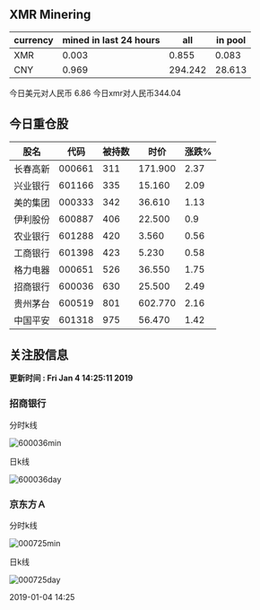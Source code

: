 ## XMR Minering

|currency|mined in last 24 hours|all|in pool|
|---|---|---|---|
|XMR|0.003|0.855|0.083|
|CNY|0.969|294.242|28.613|

今日美元对人民币 6.86	今日xmr对人民币344.04


## 今日重仓股 

|股名|代码|被持数|时价|涨跌%|
|---|---|---|---|---|
|长春高新|000661|311|171.900|2.37|
|兴业银行|601166|335|15.160|2.09|
|美的集团|000333|342|36.610|1.13|
|伊利股份|600887|406|22.500|0.9|
|农业银行|601288|420|3.560|0.56|
|工商银行|601398|423|5.230|0.58|
|格力电器|000651|526|36.550|1.75|
|招商银行|600036|630|25.500|2.49|
|贵州茅台|600519|801|602.770|2.16|
|中国平安|601318|975|56.470|1.42|

## 关注股信息
**更新时间 : Fri Jan  4 14:25:11 2019**
### 招商银行 
分时k线

![600036min](http://image.sinajs.cn/newchart/min/n/sh600036.gif)

日k线

![600036day](http://image.sinajs.cn/newchart/daily/n/sh600036.gif)

### 京东方Ａ 
分时k线

![000725min](http://image.sinajs.cn/newchart/min/n/sz000725.gif)

日k线

![000725day](http://image.sinajs.cn/newchart/daily/n/sz000725.gif)

2019-01-04 14:25
